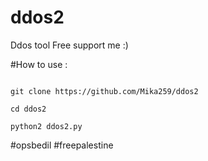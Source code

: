 # ddos2
Ddos tool Free support me :)


#How to use :



```

git clone https://github.com/Mika259/ddos2

cd ddos2

python2 ddos2.py

```

#opsbedil
#freepalestine
